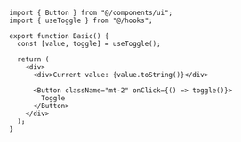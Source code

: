 ﻿```tsx
import { Button } from "@/components/ui";
import { useToggle } from "@/hooks";

export function Basic() {
  const [value, toggle] = useToggle();

  return (
    <div>
      <div>Current value: {value.toString()}</div>

      <Button className="mt-2" onClick={() => toggle()}>
        Toggle
      </Button>
    </div>
  );
}

```
